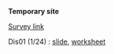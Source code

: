 **Temporary site**

[Survey link](https://goo.gl/forms/pDu2y4jxGpFPvoig1)

Dis01 (1/24) : [slide](https://slides.com/zihaochen-1/deck), [worksheet](https://stat222.github.io/assets/dis01.pdf)





